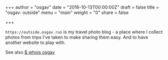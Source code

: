+++
author = "osgav"
date = "2016-10-13T00:00:00Z"
draft = false
title = "osgav: outside"
menu = "main"
weight = "0"
share = false

+++

`https://outside.osgav.run` is my travel photo blog - a place where I collect photos from trips I've taken to make sharing them easy. And to have another website to play with.

See also [$ whois osgav](https://osgav.run/post/whois-osgav.html)


